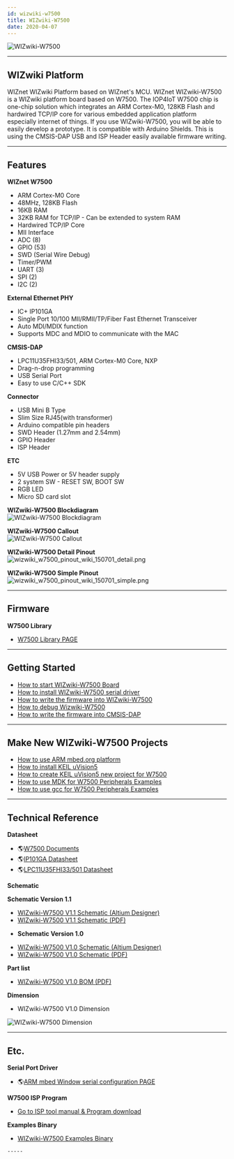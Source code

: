 ```yaml
---
id: wizwiki-w7500
title: WIZwiki-W7500
date: 2020-04-07
---
```


![WIZwiki-W7500](/img/products/w7500/overview/wizwiki-w7500_main.png)

-----

## WIZwiki Platform

WIZnet WIZwiki Platform based on WIZnet's MCU. WIZnet WIZwiki-W7500 is a
WIZwiki platform board based on W7500. The IOP4IoT W7500 chip is
one-chip solution which integrates an ARM Cortex-M0, 128KB Flash and
hardwired TCP/IP core for various embedded application platform
especially internet of things. If you use WIZwiki-W7500, you will be
able to easily develop a prototype. It is compatible with Arduino
Shields. This is using the CMSIS-DAP USB and ISP Header easily available
firmware writing.

-----

## Features

**WIZnet W7500**

   * ARM Cortex-M0 Core
   * 48MHz, 128KB Flash
   * 16KB RAM
   * 32KB RAM for TCP/IP - Can be extended to system RAM
   * Hardwired TCP/IP Core
   * MII Interface
   * ADC (8)
   * GPIO (53)
   * SWD (Serial Wire Debug)
   * Timer/PWM 
   * UART (3)
   * SPI (2)
   * I2C (2)

**External Ethernet PHY**

 * IC+ IP101GA
 * Single Port 10/100 MII/RMII/TP/Fiber Fast Ethernet Transceiver 
 * Auto MDI/MDIX function 
 * Supports MDC and MDIO to communicate with the MAC


**CMSIS-DAP**


 * LPC11U35FHI33/501, ARM Cortex-M0 Core, NXP
 * Drag-n-drop programming
 * USB Serial Port
 * Easy to use C/C++ SDK


**Connector**

   * USB Mini B Type
   * Slim Size RJ45(with transformer)
   * Arduino compatible pin headers
   * SWD Header (1.27mm and 2.54mm)
   * GPIO Header
   * ISP Header


**ETC**

   * 5V USB Power or 5V header supply
   * 2 system SW - RESET SW, BOOT SW
   * RGB LED
   * Micro SD card slot

**WIZwiki-W7500 Blockdiagram**  
![WIZwiki-W7500 Blockdiagram](/img/products/w7500/overview/wizwiki-w7500_blockdiagram_v1.1.png)  

**WIZwiki-W7500 Callout**  
![WIZwiki-W7500 Callout](/img/products/w7500/overview/wizwiki-w7500_callout.png)  

**WIZwiki-W7500 Detail Pinout**  
![wizwiki_w7500_pinout_wiki_150701_detail.png](/img/products/w7500/overview/wizwiki_w7500_pinout_wiki_150701_detail.png)  

**WIZwiki-W7500 Simple Pinout**  
![wizwiki_w7500_pinout_wiki_150701_simple.png](/img/products/w7500/overview/wizwiki_w7500_pinout_wiki_150701_simple.png)  

-----


## Firmware

**W7500 Library**

   * [W7500 Library PAGE ](./../iMCU/W7500/Libraries-Examples.md)

-----


## Getting Started

   * [How to start WIZwiki-W7500 Board](./Getting-Started/How_to_start_WIZwiki_W7500_Board.md)
   * [How to install WIZwiki-W7500 serial driver](./Getting-Started/How_to_install_WIZwiki_W7500_serial_driver.md)
   * [How to write the firmware into WIZwiki-W7500](./Getting-Started/How_to_write_the_firmware_into_WIZwiki_W7500.md)
   * [How to debug Wizwiki-W7500](./Getting-Started/How_to_debug_Wizwiki_W7500.md)
   * [How to write the firmware into CMSIS-DAP](./Getting-Started/How_to_write_the_firmware_into_CMSIS_DAP.md)

-----


## Make New WIZwiki-W7500 Projects

   * [How to use ARM mbed.org platform](./WIZwiki-W7500-Mbed-Starter-Kit/Tutorial-Eng.md)
   * [How to install KEIL uVision5](./../iMCU/W7500/documents/appnote/How_to_install_KEIL.md)
   * [How to create KEIL uVision5 new project for W7500](./../iMCU/W7500/documents/appnote/How_to_make_KEIL_new_project_for_W7500.md)
   * [How to use MDK for W7500 Peripherals Examples](./../iMCU/W7500/documents/appnote/How-to-use-MDK-for-W7500-Peripherals-Examples.md)
   * [How to use gcc for W7500 Peripherals Examples](./../iMCU/W7500/documents/appnote/How_to_use_GCC_for_W7500_Peripherals_Examples.md)

-----


## Technical Reference

**Datasheet**

   * 🌎[W7500 Documents](./../iMCU/W7500/Documents.md)
   * 🌎<a href="/img/products/w7500/overview/IP101G_DS_R01_20121224.pdf" target="_blank">IP101GA Datasheet</a>
   * 🌎<a href="/img/products/w7500/overview/LPC11U3X.pdf" target="_blank">LPC11U35FHI33/501 Datasheet</a>

**Schematic**

   **Schematic Version 1.1**



   * <a href="/img/products/wizwiki_w7500/wizwiki_w7500_v1.1.zip" target="_blank">WIZwiki-W7500 V1.1 Schematic (Altium Designer)</a>
   * <a href="/img/products/w7500/overview/wizwiki_w7500_v1.1.pdf" target="_blank">WIZwiki-W7500 V1.1 Schematic (PDF)</a>

  - **Schematic Version 1.0**

   * <a href="/img/products/wizwiki_w7500/wizwiki-w7500_v1.0.zip" target="_blank">WIZwiki-W7500 V1.0 Schematic (Altium Designer)</a>
   * <a href="/img/products/w7500/overview/wizwiki_w7500_sch_v1.0_150401.pdf" target="_blank">WIZwiki-W7500 V1.0 Schematic (PDF)</a>

**Part list**

   * <a href="/img/products/w7500/overview/wizwiki_w7500_bom_v1.0_150407.pdf" target="_blank">WIZwiki-W7500 V1.0 BOM (PDF)</a>
   
**Dimension**

   * WIZwiki-W7500 V1.0 Dimension

![WIZwiki-W7500 Dimension](/img/products/w7500/overview/wizwiki-w7500_dimension.png)

-----


## Etc.

**Serial Port Driver**

   * 🌎[ARM mbed Window serial configuration PAGE](http://developer.mbed.org/handbook/Windows-serial-configuration)

**W7500 ISP Program**

   * [Go to ISP tool manual & Program download](./../iMCU/W7500/documents/appnote/How-to-use-ISP-tool.md)

 **Examples Binary**

   * [WIZwiki-W7500 Examples Binary](./Getting-Started/How_to_write_the_firmware_into_WIZwiki_W7500.md#examples-binary)
   
    -----
